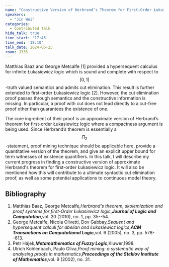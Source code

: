 ```yaml
---
name: "Constructive Version of Herbrand’s Theorem for First-Order Łukasiewicz Logic"
speakers:
  - "Jin Wei"
categories:
  - Contributed Talk
hide_talk: true
time_start: '17:45'
time_end: '18:10'
talk_date: 2024-06-25
room: J335
---
```









Matthias Baaz and George Metcalfe [1] provided a hypersequent calculus for infinite Łukasiewicz logic which is sound and complete with respect to $$[0,1]$$-truth valued semantics and admits cut elimination. This result is further extended to first-order Łukasiewicz logic [2]. However, the cut elimination proof passes through semantics and the constructive information is missing. In particular, a proof with cut does not lead directly to a cut-free proof other than guarantees the existence of one.

The core ingredient of their proof is an approximate version of Herbrand’s theorem for first-order Łukasiewicz logic where a compactness argument is being used. Since Herbrand’s theorem is essentially a $$\Pi_2$$-statement, proof mining technique should be applicable here, provide a quantitative version of the theorem, and give an explicit upper bound for term witnesses of existence quantifiers. In this talk, I will describe my current progress in finding a constructive version of approximate Herbrand's theorem for first-order Łukasiewicz logic. It will also be mentioned how this will contribute to a ultimate syntactic cut elimination proof, as well as some potential applications to continuous model theory. 

## Bibliography

1. Matthias Baaz, George Metcalfe,_Herbrand's theorem, skolemization and proof systems for first-Order Łukasiewicz logic_,**_Journal of Logic and Computation_**,vol. 20 (2010), no. 1, pp. 35--54.
2. George Metcalfe, Nicola Olivetti, Dov Gabbay,_Sequent and hypersequent calculi for abelian and Łukasiewicz logics_,**_ACM Transactions on Computational Logic_**,vol. 6 (2005), no. 3, pp. 578--613.
3. Petr Hájek,**_Metamathematics of Fuzzy Logic_**,Kluwer,1998.
4. Ulrich Kohlenbach, Paulo Oliva,_Proof mining: a systematic way of analysing proofs in mathematics_,**_Proceedings of the Steklov Institute of Mathematics_**,vol. 9 (2002), no. 31.






